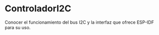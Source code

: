 # ControladorI2C
 Conocer el funcionamiento del bus I2C y la interfaz que ofrece ESP-IDF para su uso.
